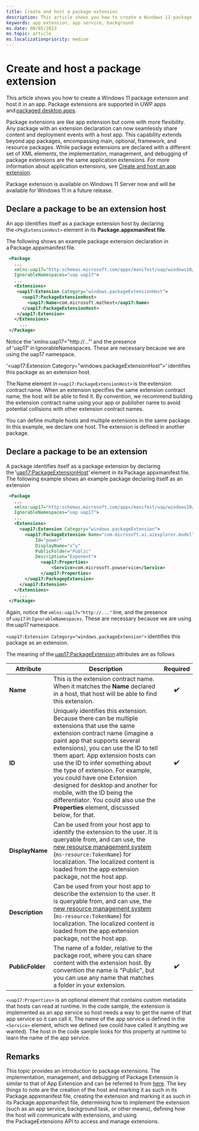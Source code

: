 ```yaml
---
title: Create and host a package extension 
description: This article shows you how to create a Windows 11 package extension and host it in an app. Package extensions are supported in UWP apps and packaged desktop apps.
keywords: app extension, app service, background
ms.date: 00/05/2023
ms.topic: article
ms.localizationpriority: medium
---
```


# Create and host a package extension 

This article shows you how to create a Windows 11 package extension and host it in an app. Package extensions are supported in UWP apps and [packaged desktop apps](/windows/apps/desktop/modernize/#msix-packages). 

Package extensions are like app extension but come with more flexibility. Any package with an extension declaration can now seamlessly share content and deployment events with a host app. This capability extends beyond app packages, encompassing main, optional, framework, and resource packages. While package extensions are declared with a different set of XML elements, the implementation, management, and debugging of package extensions are the same application extensions. For more information about application extensions, see [Create and host an app extension](/windows/uwp/launch-resume/how-to-create-an-extension).

Package extension is available on Windows 11 Server now and will be available for Windows 11 in a future release. 

## Declare a package to be an extension host

An app identifies itself as a package extension host by declaring the `<PkgExtensionHost>` element in its **Package.appxmanifest file**.  

The following shows an example package extension declaration in a Package.appxmanifest file.

```xml
 <Package 
   ... 
   xmlns:uap17="http:schemas.microsoft.com/appx/manifest/uap/windows10/17" 
   IgnorableNamespaces="uap uap17"> 
   ... 
   <Extensions> 
    <uap17:Extension Category="windows.packageExtensionHost">
      <uap17:PackageExtensionHost>
        <uap17:Name>com.microsoft.mathext</uap17:Name>
      </uap17:PackageExtensionHost>
    </uap17:Extension>
   </Extensions> 
     ... 
 </Package> 
```

Notice the 'xmlns:uap17="http://..."' and the presence of 'uap17' in IgnorableNamespaces. These are necessary because we are using the uap17 namespace.

'<uap17:Extension Category="windows.packageExtensionHost">' identifies this package as an extension host. 

The Name element in `<uap17:PackageExtensionHost>` is the extension contract name. When an extension specifies the same extension contract name, the host will be able to find it. By convention, we recommend building the extension contract name using your app or publisher name to avoid potential collisions with other extension contract names. 

You can define multiple hosts and multiple extensions in the same package. In this example, we declare one host. The extension is defined in another package. 

## Declare a package to be an extension 

A package identifies itself as a package extension by declaring the '<uap17:PackageExtensionHost>' element in its Package.appxmanifest file. The following example shows an example package declaring itself as an extension

```xml
 <Package 
   ... 
   xmlns:uap17="http:schemas.microsoft.com/appx/manifest/uap/windows10/17" 
   IgnorableNamespaces="uap uap17"> 
   ... 
   <Extensions> 
     <uap17:Extension Category="windows.packageExtension"> 
       <uap17:PackageExtension Name="com.microsoft.ai.aiexplorer.model" 
           Id="power" 
           DisplayName="x^y" 
           PublicFolder="Public"
		   Description="Exponent"> 
             <uap17:Properties> 
                 <Service>com.microsoft.powservice</Service>
             </uap17:Properties> 
       </uap17:PackagepExtension> 
     </uap17:Extension> 
   </Extensions> 
     ... 
 </Package> 
```

Again, notice the `xmlns:uap17="http://..."` line, and the presence of `uap17` in `IgnorableNamespaces`. These are necessary because we are using the uap17 namespace. 

`<uap17:Extension Category="windows.packageExtension">` identifies this package as an extension. 

The meaning of the <uap17:PackageExtension> attributes are as follows

|Attribute|Description|Required|
|---------|-----------|:------:|
|**Name**|This is the extension contract name. When it matches the **Name** declared in a host, that host will be able to find this extension.| :heavy_check_mark: |
|**ID**| Uniquely identifies this extension. Because there can be multiple extensions that use the same extension contract name (imagine a paint app that supports several extensions), you can use the ID to tell them apart. App extension hosts can use the ID to infer something about the type of extension. For example, you could have one Extension designed for desktop and another for mobile, with the ID being the differentiator. You could also use the **Properties** element, discussed below, for that.| :heavy_check_mark: |
|**DisplayName**| Can be used from your host app to identify the extension to the user. It is queryable from, and can use, the [new resource management system](../app-resources/using-mrt-for-converted-desktop-apps-and-games.md) (`ms-resource:TokenName`) for localization. The localized content is loaded from the app extension package, not the host app. | |
|**Description** | Can be used from your host app to describe the extension to the user. It is queryable from, and can use, the [new resource management system](../app-resources/using-mrt-for-converted-desktop-apps-and-games.md) (`ms-resource:TokenName`) for localization. The localized content is loaded from the app extension package, not the host app. | |
|**PublicFolder**|The name of a folder, relative to the package root, where you can share content with the extension host. By convention the name is "Public", but you can use any name that matches a folder in your extension.| :heavy_check_mark: |

`<uap17:Properties>` is an optional element that contains custom metadata that hosts can read at runtime. In the code sample, the extension is implemented as an app service so host needs a way to get the name of that app service so it can call it. The name of the app service is defined in the `<Service>` element, which we defined (we could have called it anything we wanted). The host in the code sample looks for this property at runtime to learn the name of the app service.

## Remarks

This topic provides an introduction to package extensions. The implementation, management, and debugging of Package Extension is similar to that of App Extension and can be referred to from [here](/windows/uwp/launch-resume/how-to-create-an-extension). The key things to note are the creation of the host and marking it as such in its Package.appxmanifest file, creating the extension and marking it as such in its Package.appxmanifest file, determining how to implement the extension (such as an app service, background task, or other means), defining how the host will communicate with extensions, and using the PackageExtensions API to access and manage extensions.


